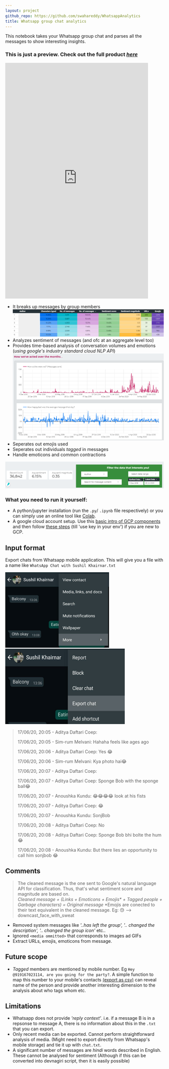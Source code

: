 ```yaml
---
layout: project
github_repo: https://github.com/swahareddy/WhatsappAnalytics
title: Whatsapp group chat analytics
---
```

<!-- # Whatsapp group chat analytics -->
This notebook takes your Whatsapp group chat and parses all the messages to show interesting insights.
### This is just a preview. Check out the full product *[here](https://datastudio.google.com/reporting/d1a94683-9b57-4b6d-9282-ed31ac9cec04)*

<iframe width="90%" height="750" src="https://datastudio.google.com/embed/reporting/d1a94683-9b57-4b6d-9282-ed31ac9cec04/page/4VxZB" frameborder="0" style="border:0" allowfullscreen></iframe>

<!-- <lottie-player src="https://assets3.lottiefiles.com/packages/lf20_i0pPw5.json"  background="transparent"  speed="1"  style="width: 300px; height: 300px; text-align:right;"  loop  autoplay></lottie-player> -->

* It breaks up messages by group members
![MemberOverview](whatsapp_analytics_images/member_overview.png)
* Analyzes sentiment of messages (and ofc at an aggregate level too)
* Provides time-based analysis of conversation volumes and emotions (_using google's industry standard  cloud NLP API_)
![MemberOverview](whatsapp_analytics_images/timeseries1.png)
* Seperates out emojis used
* Seperates out individuals _tagged_ in messages
* Handle emoticons and common contractions

![MemberOverview](whatsapp_analytics_images/filter.png)


### What you need to run it yourself:
* A python/jupyter installation (run the `.py`/ `.ipynb` file respectively) or you can simply use an online tool like [Colab](http://colab.research.google.com/).
* A google cloud account setup. Use this [basic intro of GCP components](https://github.com/swahareddy/IndianMediaNegativity/blob/master/gcp_guide.md) and then follow [these steps](https://cloud.google.com/natural-language/docs/setup) (till 'use key in your env') if you are new to GCP.

## Input format

Export chats from Whatsapp mobile application. This will give you a file with a name like `WhatsApp Chat with Sushil Khairnar.txt`

<img src="gpt2Whatsapp_images/WhatsApp%20Image%202020-08-02%20at%2011.52.43.jpeg" height="240" width="330"> <img src="gpt2Whatsapp_images/WhatsApp%20Image%202020-08-02%20at%2011.52.43%20(1).jpeg" height="240" width="380">


> 17/06/20, 20:05 - Aditya Daftari Coep: <Media omitted>
> 
> 17/06/20, 20:05 - Sim-rum Melvani: Hahaha feels like ages ago
> 
> 17/06/20, 20:06 - Aditya Daftari Coep: Yes 😂
> 
> 17/06/20, 20:06 - Sim-rum Melvani: Kya photo hai😂
> 
> 17/06/20, 20:07 - Aditya Daftari Coep: <Media omitted>
> 
> 17/06/20, 20:07 - Aditya Daftari Coep: Sponge Bob with the sponge ball😂
> 
> 17/06/20, 20:07 - Anoushka Kundu: 😂😂😂😂 look at his fists
> 
> 17/06/20, 20:07 - Aditya Daftari Coep: 😂
> 
> 17/06/20, 20:07 - Anoushka Kundu: SonjBob
> 
> 17/06/20, 20:08 - Aditya Daftari Coep: No
>
> 17/06/20, 20:08 - Aditya Daftari Coep: Sponge Bob bhi bolte the hum 😂
>
> 17/06/20, 20:08 - Anoushka Kundu: But there lies an opportunity to call him sonjbob 😂

## Comments  
> The cleaned message is the one sent to Google's natural language API for classification. Thus, that's what sentiment score and magnitude are based on.  
_Cleaned message + (Links + Emoticons + Emojis* + Tagged people + Garbage characters) = Original message_
*Emojis are conected to their text equivalent in the cleaned message. Eg: 😓 --> downcast_face_with_sweat

* Removed system messages like _'..has left the group', '.. changed the description', '.. changed the group icon'_ etc..
* Ignored `<media ommitted>` that corresponds to images ad GIFs
* Extract URLs, emojis, emoticons from message. 

## Future scope
* _Tagged_ members are mentioned by mobile number. Eg `Hey @919167023114, are you going for the party?`. A simple function to map this number to your mobile's contacts [(export as csv)](https://contacts.google.com/) can reveal name of the person and provide another interesting dimension to the analysis about who tags whom etc.

## Limitations
* Whatsapp does not provide _'reply context'_. i.e. if a message B is in a repsonse to message A, there is no information about this in the `.txt` that you can export.
* Only recent media can be exported. Cannot perform straightforward analysis of media. (Might need to export directly from Whatsapp's mobile storage) and tie it up with `chat.txt`.
* A significant number of messages are _hindi_ words described in English. These cannot be analysed for sentiment (Although if this can be converted into devnagiri script, then it is easily possible)
